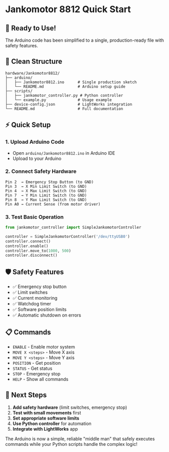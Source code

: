 # Jankomotor 8812 Quick Start

## 🚀 **Ready to Use!**

The Arduino code has been simplified to a single, production-ready file with safety features.

## 📁 **Clean Structure**

```
hardware/Jankomotor8812/
├── arduino/
│   ├── Jankomotor8812.ino      # Single production sketch
│   └── README.md               # Arduino setup guide
├── scripts/
│   ├── jankomotor_controller.py # Python controller
│   └── example.py              # Usage example
├── device-config.json          # LightWorks integration
└── README.md                   # Full documentation
```

## ⚡ **Quick Setup**

### 1. Upload Arduino Code
- Open `arduino/Jankomotor8812.ino` in Arduino IDE
- Upload to your Arduino

### 2. Connect Safety Hardware
```
Pin 2  → Emergency Stop Button (to GND)
Pin 3  → X Min Limit Switch (to GND)
Pin 4  → X Max Limit Switch (to GND)
Pin 7  → Y Min Limit Switch (to GND)
Pin 8  → Y Max Limit Switch (to GND)
Pin A0 → Current Sense (from motor driver)
```

### 3. Test Basic Operation
```python
from jankomotor_controller import SimpleJankomotorController

controller = SimpleJankomotorController('/dev/ttyUSB0')
controller.connect()
controller.enable()
controller.move_to(1000, 500)
controller.disconnect()
```

## 🛡️ **Safety Features**

- ✅ Emergency stop button
- ✅ Limit switches
- ✅ Current monitoring
- ✅ Watchdog timer
- ✅ Software position limits
- ✅ Automatic shutdown on errors

## 📋 **Commands**

- `ENABLE` - Enable motor system
- `MOVE X <steps>` - Move X axis
- `MOVE Y <steps>` - Move Y axis
- `POSITION` - Get position
- `STATUS` - Get status
- `STOP` - Emergency stop
- `HELP` - Show all commands

## 🎯 **Next Steps**

1. **Add safety hardware** (limit switches, emergency stop)
2. **Test with small movements** first
3. **Set appropriate software limits**
4. **Use Python controller** for automation
5. **Integrate with LightWorks** app

The Arduino is now a simple, reliable "middle man" that safely executes commands while your Python scripts handle the complex logic!
